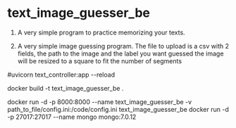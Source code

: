 # text_image_guesser_be

1. A very simple program to practice memorizing your texts.

2. A very simple image guessing program. The file to upload is a csv with 2 fields, the path to the image and the label you want guessed
the image will be resized to a square to fit the number of segments         

#uvicorn text_controller:app --reload

docker build -t text_image_guesser_be .

docker run -d -p 8000:8000 --name text_image_guesser_be -v path_to_file/config.ini:/code/config.ini text_image_guesser_be
docker run -d -p 27017:27017 --name mongo mongo:7.0.12